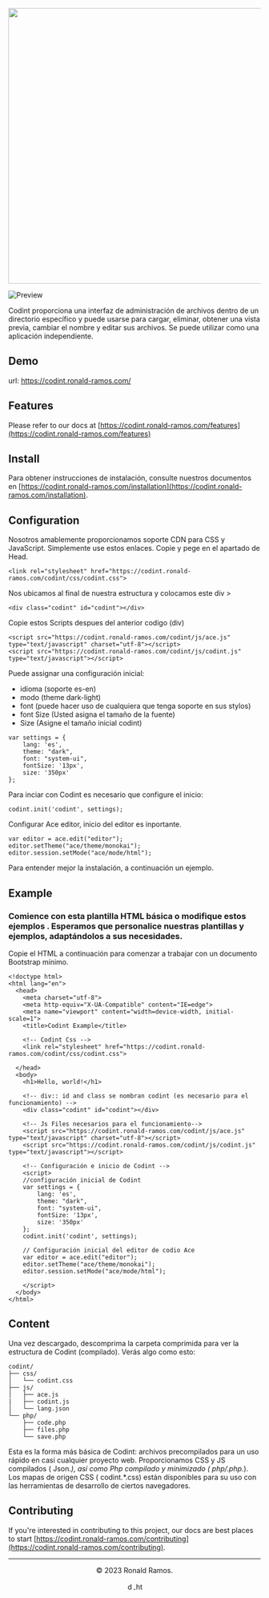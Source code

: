 <p align="center">
  <img src="https://codint.ronald-ramos.com/codint/img/codint-banner.png" width="550"/>
</p>

![Preview](https://codint.ronald-ramos.com/codint/img/codint.gif)

Codint proporciona una interfaz de administración de archivos dentro de un directorio específico y puede usarse para cargar, eliminar, obtener una vista previa, cambiar el nombre y editar sus archivos. Se puede utilizar como una aplicación independiente.

## Demo

url: https://codint.ronald-ramos.com/

## Features

Please refer to our docs at [https://codint.ronald-ramos.com/features](https://codint.ronald-ramos.com/features)

## Install

Para obtener instrucciones de instalación, consulte nuestros documentos en [https://codint.ronald-ramos.com/installation](https://codint.ronald-ramos.com/installation).

## Configuration

Nosotros amablemente proporcionamos soporte CDN para CSS y JavaScript. Simplemente use estos enlaces.
Copie y pege en el apartado de Head.
```
<link rel="stylesheet" href="https://codint.ronald-ramos.com/codint/css/codint.css"> 
```

Nos ubicamos al final de nuestra estructura y colocamos este div >
```
<div class="codint" id="codint"></div>
```

Copie estos Scripts despues del anterior codigo (div)
```
<script src="https://codint.ronald-ramos.com/codint/js/ace.js" type="text/javascript" charset="utf-8"></script> 
<script src="https://codint.ronald-ramos.com/codint/js/codint.js" type="text/javascript"></script>
```

Puede assignar una configuración inicial: 
- idioma (soporte es-en)
- modo (theme dark-light)
- font (puede hacer uso de cualquiera que tenga soporte en sus stylos)
- font Size (Usted asigna el tamaño de la fuente)
- Size (Asigne el tamaño inicial codint)
```
var settings = {
    lang: 'es',
    theme: "dark",
    font: "system-ui",
    fontSize: '13px',
    size: '350px'
};
```

Para inciar con Codint es necesario que configure el inicio:
```
codint.init('codint', settings);
```
Configurar Ace editor, inicio del editor es inportante.
```
var editor = ace.edit("editor");
editor.setTheme("ace/theme/monokai");
editor.session.setMode("ace/mode/html");
```

Para entender mejor la instalación, a continuación un ejemplo.

## Example
### Comience con esta plantilla HTML básica o modifique estos ejemplos . Esperamos que personalice nuestras plantillas y ejemplos, adaptándolos a sus necesidades.

Copie el HTML a continuación para comenzar a trabajar con un documento Bootstrap mínimo.

```
<!doctype html>
<html lang="en">
  <head>
    <meta charset="utf-8">
    <meta http-equiv="X-UA-Compatible" content="IE=edge">
    <meta name="viewport" content="width=device-width, initial-scale=1">
    <title>Codint Example</title>

    <!-- Codint Css -->
    <link rel="stylesheet" href="https://codint.ronald-ramos.com/codint/css/codint.css"> 

  </head>
  <body>
    <h1>Hello, world!</h1>

    <!-- div:: id and class se nombran codint (es necesario para el funcionamiento) -->
    <div class="codint" id="codint"></div>

    <!-- Js Files necesarios para el funcionamiento-->
    <script src="https://codint.ronald-ramos.com/codint/js/ace.js" type="text/javascript" charset="utf-8"></script>  
    <script src="https://codint.ronald-ramos.com/codint/js/codint.js" type="text/javascript"></script>

    <!-- Configuración e inicio de Codint -->
    <script>
    //configuración inicial de Codint
    var settings = {
        lang: 'es',
        theme: "dark",
        font: "system-ui",
        fontSize: '13px',
        size: '350px'
    };
    codint.init('codint', settings);

    // Configuración inicial del editor de codio Ace  
    var editor = ace.edit("editor");
    editor.setTheme("ace/theme/monokai");
    editor.session.setMode("ace/mode/html");

    </script>
  </body>
</html>
```


## Content

Una vez descargado, descomprima la carpeta comprimida para ver la estructura de Codint (compilado). Verás algo como esto:

```
codint/
├── css/
│   └── codint.css
├── js/
│   ├── ace.js
|   ├── codint.js
│   └── lang.json
└── php/
    ├── code.php
    ├── files.php
    └── save.php
```
Esta es la forma más básica de Codint: archivos precompilados para un uso rápido en casi cualquier proyecto web. Proporcionamos CSS y JS compilados ( Json.*), así como Php compilado y minimizado ( php/.php.*). Los mapas de origen CSS ( codint.*.css) están disponibles para su uso con las herramientas de desarrollo de ciertos navegadores.


## Contributing

If you're interested in contributing to this project, our docs are best places to start [https://codint.ronald-ramos.com/contributing](https://codint.ronald-ramos.com/contributing).

<hr>

<p align="center"> © 2023 Ronald Ramos. </p>
           
<p align="center">
  <a href="https://fb.com/doolpool.company" target="blank">
    <img align="center" src="https://cdn.jsdelivr.net/npm/simple-icons@3.0.1/icons/facebook.svg" alt="doolpool.company" height="15" width="15" />
  </a>
  <a href="https://www.youtube.com/channel/uc1jwir5d3pgcdaxb2brdh3w" target="blank"> 
    <img align="center" src="https://cdn.jsdelivr.net/npm/simple-icons@3.0.1/icons/youtube.svg" alt="https://www.youtube.com/channel/uc1jwir5d3pgcdaxb2brdh3w" height="15" width="15" />
  </a>
</p>

